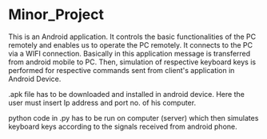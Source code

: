 # Minor_Project
This is an Android application. It controls the basic functionalities of the PC remotely and enables us to operate the PC remotely. It connects to the PC via a WIFI connection. Basically in this application message is transferred from android mobile to PC. Then, simulation of respective keyboard keys is performed for respective commands sent from client's application in Android Device.

.apk file has to be downloaded and installed in android device. Here the user must insert Ip address and port no. of his computer.

python code in .py has to be run on computer (server) which then simulates keyboard keys according to the signals received from android phone.
